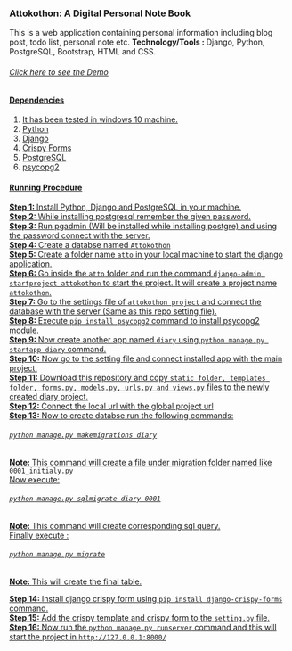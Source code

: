 ### Attokothon: A Digital Personal Note Book
This is a web application containing personal information including blog post, todo list, personal note etc.
<b>Technology/Tools : </b> Django, Python, PostgreSQL, Bootstrap, HTML and CSS.
<h6> <a href="https://youtu.be/VuQEjrhJ4sQ">Click here to see the Demo</h6>

#### Dependencies
1. It has been tested in windows 10 machine. 
2. Python
3. Django
4. Crispy Forms
5. PostgreSQL
6. psycopg2

#### Running Procedure
<b>Step 1: </b> Install Python, Django and PostgreSQL in your machine. <br>
<b>Step 2: </b> While installing postgresql remember the given password.<br>
<b>Step 3: </b> Run pgadmin (Will be installed while installing postgre) and using the password connect with the server.<br>
<b>Step 4: </b> Create a databse named `Attokothon` <br>
<b>Step 5: </b> Create a folder name `atto` in your local machine to start the django application. <br>
<b>Step 6: </b> Go inside the `atto` folder and run the command `django-admin startproject attokothon` to start the project. It will create a project name `attokothon`. <br>
<b>Step 7: </b> Go to the settings file of `attokothon project` and connect the database with the server (Same as this repo setting file). <br>
<b>Step 8: </b> Execute `pip install psycopg2` command to install psycopg2 module. <br>
<b>Step 9: </b> Now create another app named `diary` using `python manage.py startapp diary` command. <br>
<b>Step 10: </b> Now go to the setting file and connect installed app with the main project.<br>
<b>Step 11: </b> Download this repository and copy `static folder, templates folder, forms.py, models.py, urls.py and views.py` files to the newly created diary project.<br>
<b>Step 12: </b> Connect the local url with the global project url  <br>
<b>Step 13: </b> Now to create databse run the following commands: <br>
            <h6>`python manage.py makemigrations diary` </h6>
            <b>Note: </b> This command will create a file under migration folder named like `0001_initialy.py` <br>
            Now execute: <br>
            <h6>`python manage.py sqlmigrate diary 0001` </h6>
            <b>Note: </b> This command will create corresponding sql query. <br>
            Finally execute : <br>
            <h6>`python manage.py migrate`</h6>
            <b>Note: </b> This will create the final table.<br>
            
<b>Step 14: </b> Install django crispy form using `pip install django-crispy-forms` command. <br>
<b>Step 15: </b> Add the crispy template and crispy form to the `setting.py` file.<br>
<b>Step 16: </b> Now run the `python manage.py runserver` command and this will start the project in `http://127.0.0.1:8000/`<br>

